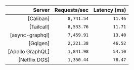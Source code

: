 <!-- PERFORMANCE_RESULTS_START -->

| Server | Requests/sec | Latency (ms) |
|--------:|--------------:|--------------:|
| [Caliban] | `8,741.54` | `11.46` |
| [Tailcall] | `8,533.76` | `11.71` |
| [async-graphql] | `7,459.91` | `13.40` |
| [Gqlgen] | `2,221.38` | `46.52` |
| [Apollo GraphQL] | `1,841.98` | `54.10` |
| [Netflix DGS] | `1,350.44` | `78.47` |

<!-- PERFORMANCE_RESULTS_END -->
